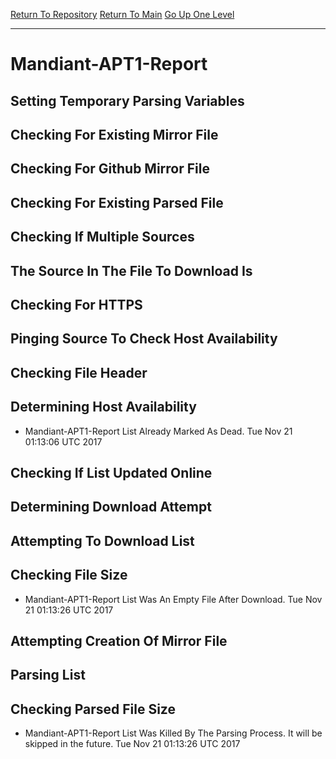 [Return To Repository](https://github.com/deathbybandaid/piholeparser/)
[Return To Main](https://github.com/deathbybandaid/piholeparser/blob/master/RecentRunLogs/Mainlog.md)
[Go Up One Level](https://github.com/deathbybandaid/piholeparser/blob/master/RecentRunLogs/TopLevelScripts/30-Processing-Blacklists.md)
____________________________________
# Mandiant-APT1-Report
## Setting Temporary Parsing Variables
## Checking For Existing Mirror File
## Checking For Github Mirror File
## Checking For Existing Parsed File
## Checking If Multiple Sources
## The Source In The File To Download Is
## Checking For HTTPS
## Pinging Source To Check Host Availability
## Checking File Header
## Determining Host Availability
* Mandiant-APT1-Report List Already Marked As Dead. Tue Nov 21 01:13:06 UTC 2017
## Checking If List Updated Online
## Determining Download Attempt
## Attempting To Download List
## Checking File Size
* Mandiant-APT1-Report List Was An Empty File After Download. Tue Nov 21 01:13:26 UTC 2017
## Attempting Creation Of Mirror File
## Parsing List
## Checking Parsed File Size
* Mandiant-APT1-Report List Was Killed By The Parsing Process. It will be skipped in the future. Tue Nov 21 01:13:26 UTC 2017
